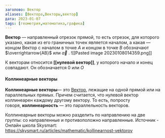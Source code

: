 ```yaml
---
заголово: Вектор
aliases: [Вектора,Векторы,вектор]
дата: 2023-01-07
tags: [геометрия,математика,графика]
---
```

**Вектор** — направленный отрезок прямой, то есть отрезок, для которого указано, какая из его граничных точек является началом, а какая — концом
Вектор с началом в точке $A$ и концом в точке $B$ обозначают $\overrightarrow{AB}$ или  $\overrightarrow{a}$ .
![[Pasted image 20230108014359.png]]

К векторам относится **[[нулевой вектор]]**, у которого начало и конец совпадают. Он обозначается $0$ или $O$ 

#### **Коллинеарные векторы**
**Коллинеарные векторы**— это [Вектор](Вектор), лежащие на одной прямой или на параллельных прямых. Причем считается, что нулевой вектор коллинеарен каждому другому вектору. То есть, попросту говоря, **коллинеарность** — это параллельность векторов.

Коллинеарные векторы можно разделить по направлению на две группы: со направленные и противоположно направленные. Источник - Онлайн школа Skysmart: https://skysmart.ru/articles/mathematic/kollinearnost-vektorov


